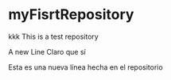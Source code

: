 myFisrtRepository
=================
kkk
This is a test repository 


A new Line
Claro que sí

Esta es una nueva línea hecha en el repositorio
